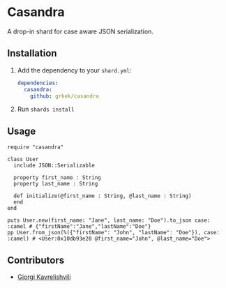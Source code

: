 # Casandra

A drop-in shard for case aware JSON serialization.

## Installation

1. Add the dependency to your `shard.yml`:

   ```yaml
   dependencies:
     casandra:
       github: grkek/casandra
   ```

2. Run `shards install`

## Usage

```crystal
require "casandra"

class User
  include JSON::Serializable

  property first_name : String
  property last_name : String

  def initialize(@first_name : String, @last_name : String)
  end
end

puts User.new(first_name: "Jane", last_name: "Doe").to_json case: :camel # {"firstName":"Jane","lastName":"Doe"}
pp User.from_json(%({"firstName": "John", "lastName": "Doe"}), case: :camel) # <User:0x10db93e20 @first_name="John", @last_name="Doe">
```


## Contributors

- [Giorgi Kavrelishvili](https://github.com/grkek)
